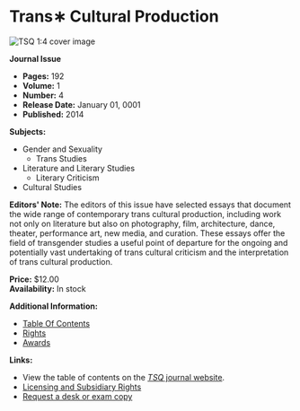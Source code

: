 # Trans∗ Cultural Production

![TSQ 1:4 cover image](https://assets-us-01.kc-usercontent.com/f7ca9afb-82c2-002a-a423-84e111d5b498/2ac7390f-3da5-40f5-8717-9c3b200aed00/TSQ_1_4_pr.jpg?fm=webp&auto=format&lossless=true)

**Journal Issue**

- **Pages:** 192
- **Volume:** 1
- **Number:** 4
- **Release Date:** January 01, 0001
- **Published:** 2014

**Subjects:**
- Gender and Sexuality
  - Trans Studies
- Literature and Literary Studies
  - Literary Criticism
- Cultural Studies

**Editors' Note:**
The editors of this issue have selected essays that document the wide range of contemporary trans cultural production, including work not only on literature but also on photography, film, architecture, dance, theater, performance art, new media, and curation. These essays offer the field of transgender studies a useful point of departure for the ongoing and potentially vast undertaking of trans cultural criticism and the interpretation of trans cultural production.

**Price:** $12.00  
**Availability:** In stock

**Additional Information:**
- [Table Of Contents](#TableOfContents)
- [Rights](#Rights)
- [Awards](#Awards)

**Links:**
- View the table of contents on the [_TSQ_ journal website](https://read.dukeupress.edu/tsq/issue/1/4).
- [Licensing and Subsidiary Rights](information-for/licensing)
- [Request a desk or exam copy](information-for/educators/desk-and-exam-copies)